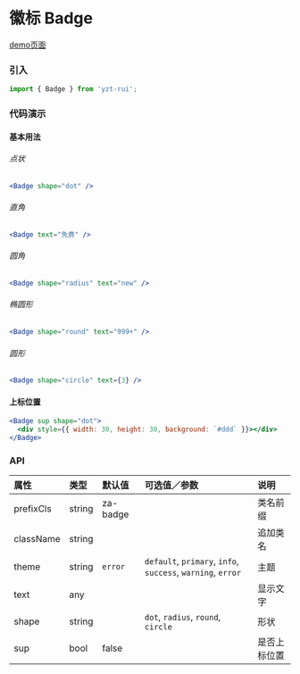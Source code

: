 # 徽标 Badge

[demo页面](c/#/badge)

### 引入

```js
import { Badge } from 'yzt-rui';
```

### 代码演示

#### 基本用法

###### 点状
```jsx
<Badge shape="dot" />
```

###### 直角
```jsx
<Badge text="免费" />
```

###### 圆角
```jsx
<Badge shape="radius" text="new" />
```

###### 椭圆形
```jsx
<Badge shape="round" text="999+" />
```

###### 圆形
```jsx
<Badge shape="circle" text={3} />
```

#### 上标位置
```jsx
<Badge sup shape="dot">
  <div style={{ width: 30, height: 30, background: `#ddd` }}></div>
</Badge>
```


### API

| 属性 | 类型 | 默认值 | 可选值／参数 | 说明 |
| :--- | :--- | :--- | :--- | :--- |
| prefixCls | string | za-badge | | 类名前缀 |
| className | string | | | 追加类名 |
| theme | string | `error` | `default`, `primary`, `info`, `success`, `warning`, `error` | 主题 |
| text | any | | | 显示文字 |
| shape | string | | `dot`, `radius`, `round`, `circle` | 形状 |
| sup | bool | false | | 是否上标位置 |




